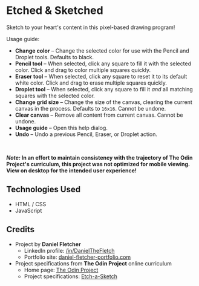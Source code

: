 # Etched & Sketched

Sketch to your heart's content in this pixel-based drawing program!

Usage guide:
- **Change color** &ndash; Change the selected color for use with the Pencil and Droplet tools. Defaults to black.
- **Pencil tool** &ndash; When selected, click any square to fill it with the selected color. Click and drag to color multiple squares quickly.
- **Eraser tool** &ndash; When selected, click any square to reset it to its default white color. Click and drag to erase multiple squares quickly.
- **Droplet tool** &ndash; When selected, click any square to fill it *and* all matching squares with the selected color.
- **Change grid size** &ndash; Change the size of the canvas, clearing the current canvas in the process. Defaults to `16x16`. Cannot be undone.
- **Clear canvas** &ndash; Remove all content from current canvas. Cannot be undone.
- **Usage guide** &ndash; Open this help dialog.
- **Undo** &ndash; Undo a previous Pencil, Eraser, or Droplet action.

<br>

**_Note:_ In an effort to maintain consistency with the trajectory of The Odin Project's curriculum, this project was
not optimized for mobile viewing. View on desktop for the intended user experience!**

## Technologies Used

- HTML / CSS
- JavaScript

## Credits

- Project by **Daniel Fletcher**
    - LinkedIn profile: [/in/DanielTheFletch](https://www.linkedin.com/in/danielthefletch)
    - Portfolio site: [daniel-fletcher-portfolio.com](https://www.daniel-fletcher-portfolio.com)
- Project specifications from **The Odin Project** online curriculum
    - Home page: [The Odin Project](https://www.theodinproject.com/)
    - Project specifications: [Etch-a-Sketch](https://www.theodinproject.com/lessons/foundations-etch-a-sketch)


